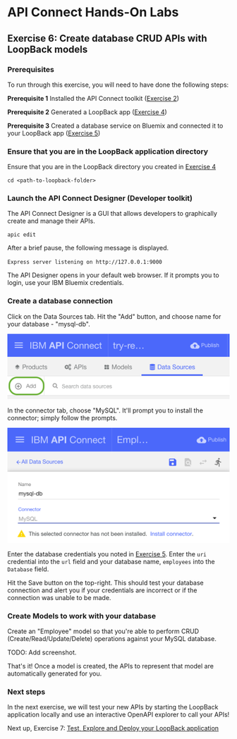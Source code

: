 # API Connect Hands-On Labs

## Exercise 6: Create database CRUD APIs with LoopBack models

### Prerequisites

To run through this exercise, you will need to have done the following steps:

**Prerequisite 1** Installed the API Connect toolkit ([Exercise 2](../ex2))

**Prerequisite 2** Generated a LoopBack app ([Exercise 4](../ex4))

**Prerequisite 3** Created a database service on Bluemix and connected it to your LoopBack app ([Exercise 5](../ex5))

### Ensure that you are in the LoopBack application directory

Ensure that you are in the LoopBack directory you created in [Exercise 4](../ex4)

```
cd <path-to-loopback-folder>
```

### Launch the API Connect Designer (Developer toolkit)

The API Connect Designer is a GUI that allows developers to graphically create and manage their APIs. 

```
apic edit
```

After a brief pause, the following message is displayed.

`Express server listening on http://127.0.0.1:9000`

The API Designer opens in your default web browser. If it prompts you to login, use your IBM Bluemix credentials.

### Create a database connection

Click on the Data Sources tab. Hit the "Add" button, and choose name for your database - "mysql-db".

![Creating a database connection](SS1.png)

In the connector tab, choose "MySQL". It'll prompt you to install the connector; simply follow the prompts.

![Install Connector](SS2.png)

Enter the database credentials you noted in [Exercise 5](../ex5). Enter the `uri` credential into the `url` field and your database name, `employees` into the `Database` field. 

Hit the Save button on the top-right. This should test your database connection and alert you if your credentials are incorrect or if the connection was unable to be made.

### Create Models to work with your database

Create an "Employee" model so that you're able to perform CRUD (Create/Read/Update/Delete) operations against your MySQL database.

TODO: Add screenshot. <SS3>

That's it! Once a model is created, the APIs to represent that model are automatically generated for you.

### Next steps

In the next exercise, we will test your new APIs by starting the LoopBack application locally and use an interactive OpenAPI explorer to call your APIs!

Next up, Exercise 7: [Test, Explore and Deploy your LoopBack application](../ex7)
